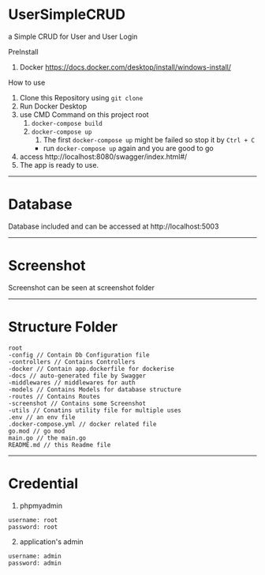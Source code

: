 # UserSimpleCRUD
a Simple CRUD for User and User Login

PreInstall
1. Docker https://docs.docker.com/desktop/install/windows-install/

How to use
1. Clone this Repository using `git clone`
2. Run Docker Desktop
3. use CMD Command on this project root 
   1. `docker-compose build`
   2. `docker-compose up`
      1. The first `docker-compose up` might be failed so stop it by `Ctrl + C`
      * run `docker-compose up` again and you are good to go
4. access http://localhost:8080/swagger/index.html#/
5. The app is ready to use.
---
# Database
Database included and can be accessed at http://localhost:5003

---
# Screenshot
Screenshot can be seen at screenshot folder

---
# Structure Folder
```
root
-config // Contain Db Configuration file
-controllers // Contains Controllers
-docker // Contain app.dockerfile for dockerise
-docs // auto-generated file by Swagger
-middlewares // middlewares for auth
-models // Contains Models for database structure
-routes // Contains Routes
-screenshot // Contains some Screenshot
-utils // Conatins utility file for multiple uses
.env // an env file
.docker-compose.yml // docker related file
go.mod // go mod
main.go // the main.go
README.md // this Readme file
```
---
# Credential
1. phpmyadmin
```
username: root
password: root
```
2. application's admin 
```
username: admin
password: admin
```